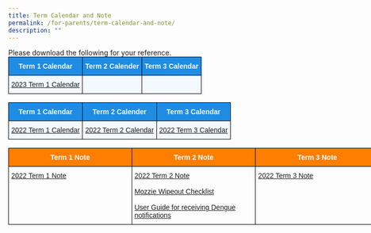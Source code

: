 ```yaml
---
title: Term Calendar and Note
permalink: /for-parents/term-calendar-and-note/
description: ""
---
```

<p>Please download the following for your reference.

<style type="text/css">
.tg  {border-collapse:collapse;border-spacing:0;margin:0px auto;}
.tg td{border-color:black;border-style:solid;border-width:1px;font-family:Arial, sans-serif;font-size:14px;
  overflow:hidden;padding:10px 5px;word-break:normal;}
.tg th{border-color:black;border-style:solid;border-width:1px;font-family:Arial, sans-serif;font-size:14px;
  font-weight:normal;overflow:hidden;padding:10px 5px;word-break:normal;}
.tg .tg-xuj4{background-color:#F2F9FF;color:#3D85C6;text-align:left;vertical-align:top}
.tg .tg-ocgt{background-color:#1F8CE4;color:#F2F9FF;font-weight:bold;text-align:center;vertical-align:middle}
</style>
<table class="tg">
<tbody>
  <tr>
    <td class="tg-ocgt"><span style="color:#F2F9FF;background-color:#1F8CE4">Term 1 Calendar</span></td>
    <td class="tg-ocgt"><span style="color:#F2F9FF;background-color:#1F8CE4">Term 2 Calender</span></td>
    <td class="tg-ocgt"><span style="color:#F2F9FF;background-color:#1F8CE4">Term 3 Calendar</span></td>
  </tr>
  <tr>
    <td class="tg-xuj4"><a href="/files/T1_Parents%20Calendar_2022_V1.pdf">2023 Term 1 Calendar</a><br></td>
    <td class="tg-xuj4"></td>
    <td class="tg-xuj4"></td>
  </tr>
</tbody>
</table>

<br>


<style type="text/css">
.tg  {border-collapse:collapse;border-spacing:0;margin:0px auto;}
.tg td{border-color:black;border-style:solid;border-width:1px;font-family:Arial, sans-serif;font-size:14px;
  overflow:hidden;padding:10px 5px;word-break:normal;}
.tg th{border-color:black;border-style:solid;border-width:1px;font-family:Arial, sans-serif;font-size:14px;
  font-weight:normal;overflow:hidden;padding:10px 5px;word-break:normal;}
.tg .tg-xuj4{background-color:#F2F9FF;color:#3D85C6;text-align:left;vertical-align:top}
.tg .tg-ocgt{background-color:#1F8CE4;color:#F2F9FF;font-weight:bold;text-align:center;vertical-align:middle}
</style>
<table class="tg">
<tbody>
  <tr>
    <td class="tg-ocgt"><span style="color:#F2F9FF;background-color:#1F8CE4">Term 1 Calendar</span></td>
    <td class="tg-ocgt"><span style="color:#F2F9FF;background-color:#1F8CE4">Term 2 Calender</span></td>
    <td class="tg-ocgt"><span style="color:#F2F9FF;background-color:#1F8CE4">Term 3 Calendar</span></td>
  </tr>
  <tr>
    <td class="tg-xuj4"><a href="/files/T1_Parents%20Calendar_2022_V1.pdf">2022 Term 1 Calendar</a><br></td>
    <td class="tg-xuj4"><a href="/files/2022%20CPS%20Calendar%20Term%202_v2.pdf">2022 Term 2 Calendar</a><br></td>
    <td class="tg-xuj4"><a href="/files/Copy%20of%202022%20CPS%20Calendar%20-%20Term%203.pdf">2022 Term 3 Calendar</a></td>
  </tr>
</tbody>
</table>

<br>

<style type="text/css">
.tg  {border-collapse:collapse;border-spacing:0;margin:0px auto;}
.tg td{border-color:black;border-style:solid;border-width:1px;font-family:Arial, sans-serif;font-size:14px;
  overflow:hidden;padding:10px 5px;word-break:normal;}
.tg th{border-color:black;border-style:solid;border-width:1px;font-family:Arial, sans-serif;font-size:14px;
  font-weight:normal;overflow:hidden;padding:10px 5px;word-break:normal;}
.tg .tg-pa0n{background-color:#FD7E00;color:#FFF;font-weight:bold;text-align:center;vertical-align:middle}
.tg .tg-0lax{text-align:left;vertical-align:top}
</style>
<table class="tg" style="undefined;table-layout: fixed; width: 749px">
<colgroup>
<col style="width: 249px">
<col style="width: 250px">
<col style="width: 250px">
</colgroup>
<tbody>
  <tr>
    <td class="tg-pa0n"><span style="color:#FFF;background-color:#FD7E00">Term 1 Note</span></td>
    <td class="tg-pa0n"><span style="color:#FFF;background-color:#FD7E00">Term 2 Note</span></td>
    <td class="tg-pa0n"><span style="color:#FFF;background-color:#FD7E00">Term 3 Note</span></td>
  </tr>
  <tr>
    <td class="tg-0lax"><a href="/files/2022%20CPS%20Term%20Note%20-%20Term%201.pdf">2022 Term 1 Note</a></td>
    <td class="tg-0lax"><a href="/files/2022%20CPS%20Term%20Note%20-%20Term%202_FINAL.pdf">2022 Term 2 Note</a><br><br><a href="/files/Mozzie%20Wipeout%20Checklist.pdf">Mozzie Wipeout Checklist</a><br><br><a href="/files/User%20Guide%20for%20receiving%20Dengue%20notifitications%20on%20mobile%20via%20the%20myENV%20App.pdf">User Guide for receiving Dengue notifications</a></td>
    <td class="tg-0lax"><a href="/files/2022%20CPS%20Term%20Note-Term%203.pdf">2022 Term 3 Note</a></td>
  </tr>
</tbody>
</table>